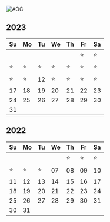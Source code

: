 ![AOC](https://github.com/cmpadden/advent-of-code/assets/5807118/2c47c9ce-ed7f-4879-a45f-ae74c6e531c3)

## 2023

| Su | Mo | Tu | We | Th | Fr | Sa |
|----|----|----|----|----|----|----|
|    |    |    |    |    | ⭐ | ⭐ |
| ⭐ | ⭐ | ⭐ | ⭐ | ⭐ | ⭐ | ⭐ |
| ⭐ | ⭐ | 12 | ⭐ | ⭐ | ⭐ | ⭐ |
| 17 | 18 | 19 | 20 | 21 | 22 | 23 |
| 24 | 25 | 26 | 27 | 28 | 29 | 30 |
| 31 |    |    |    |    |    |    |

## 2022

| Su | Mo | Tu | We | Th | Fr | Sa |
|----|----|----|----|----|----|----|
|    |    |    |    | ⭐ | ⭐ | ⭐ |
| ⭐ | ⭐ | ⭐ | 07 | 08 | 09 | 10 |
| 11 | 12 | 13 | 14 | 15 | 16 | 17 |
| 18 | 19 | 20 | 21 | 22 | 23 | 24 |
| 25 | 26 | 27 | 28 | 29 | 30 | 31 |
| 30 | 31

<!--
import os

from glob import glob


def _solution_md_hrefs():
    links = [
        f"[{d.split('/')[0]}{d.split('/')[1]}]: ./{d}"
        for d in sorted(glob('20*/**/README.md', recursive=True))
    ]
    print(os.linesep.join(links))

_solution_md_hrefs()


[202201]: ./2022/01/README.md
[202202]: ./2022/02/README.md
[202301]: ./2023/01/README.md
[202302]: ./2023/02/README.md
[202303]: ./2023/03/README.md
[202304]: ./2023/04/README.md
[202305]: ./2023/05/README.md
[202306]: ./2023/06/README.md
[202307]: ./2023/07/README.md
-->
